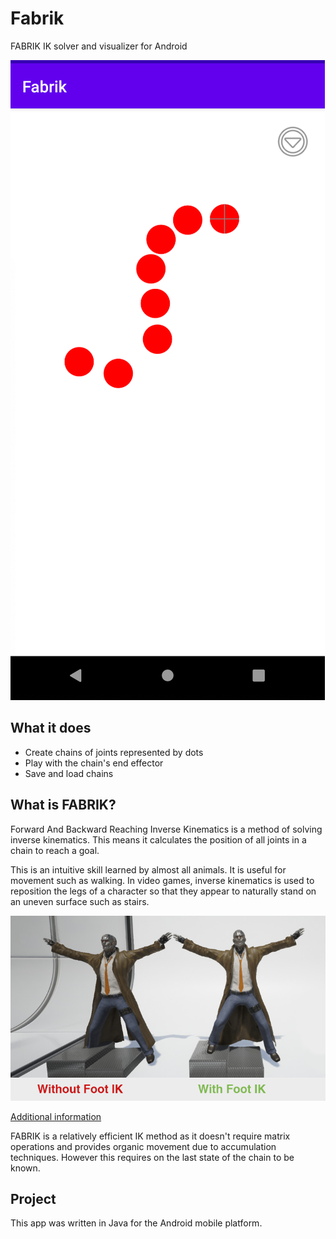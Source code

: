 # Fabrik

FABRIK IK solver and visualizer for Android

![app demo screenshot](./app_demo_screenshot.png)

## What it does

- Create chains of joints represented by dots
- Play with the chain's end effector
- Save and load chains

## What is FABRIK?

Forward And Backward Reaching Inverse Kinematics is a method of solving
inverse kinematics. This means it calculates the position of all joints
in a chain to reach a goal.

This is an intuitive skill learned by almost all animals. It is useful 
for movement such as walking. In video games, inverse kinematics is
used to reposition the legs of a character so that they appear to
naturally stand on an uneven surface such as stairs.

![comparison of IK and non IK](./comparison_ik_or_not.png)

[Additional information](https://docs.unrealengine.com/en-US/Engine/Animation/IKSetups/index.html)

FABRIK is a relatively efficient IK method as it doesn't require matrix
operations and provides organic movement due to accumulation
techniques. However this requires on the last state of the chain to be
known.

## Project

This app was written in Java for the Android mobile platform.
